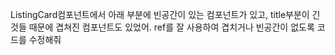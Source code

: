 ListingCard컴포넌트에서 아래 부분에 빈공간이 있는 컴포넌트가 있고,
title부분이 긴 것들 때문에 겹쳐진 컴포넌트도 있었어. ref를 잘 사용하여 겹치거나 빈공간이 없도록 코드를 수정해줘